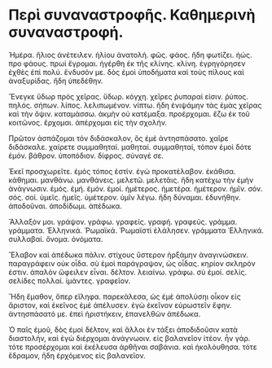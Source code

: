 # Περὶ συναναστροφῆς. Καθημερινὴ συναναστροφή.

Ἡμέρα. ἥλιος ἁνέτειλεν. ἡλίου ἀνατολή. φῶς. φάος. ἤδη φωτίζει. ἠώς. προ φάους. πρωί ἔγρομαι. ἠγέρθη ἐκ τῆς κλίνης. κλίνη. ἐγρηγόρησεν ἐχθὲς ἐπὶ πολύ. ἔνδυσόν με. δὸς ἐμοὶ ὑποδήματα καὶ τοὺς πίλους καὶ ἀναξυρίδας. ἤδη ὑπεδέθην.
 
Ἔνεγκε ὕδωρ πρὸς χεῖρας. ὕδωρ. κόγχη. χεῖρες ῥυπαραί εἰσιν. ῥύπος. πηλός. σήπων. λίπος. λελιπωμένον. νίπτω. ἤδη ἐνιψάμην τὰς ἐμὰς χεῖρας καὶ τὴν ὄψιν. καταμάσσω. ἀκμὴν οὐ κατέμαξα. προέρχομαι. ἔζω ἐκ τοῦ κοιτῶνος. ἔρχομαι. ἀπέρχομαι εἰς τὴν σχολήν.
 
Πρῶτον ἀσπάζομαι τὸν διδάσκαλον, ὃς ἐμὲ ἀντησπάσατο. χαῖρε διδάσκαλε. χαίρετε συμμαθηταί. μαθηταί. συμμαθηταί, τόπον ἐμοὶ δότε ἐμόν. βάθρον. ὑποπόδιον. δίφρος. σύναγέ σε.
 
Ἐκεῖ προσχωρεῖτε. ἐμὸς τόπος ἐστίν. ἐγὼ προκατέλαβον. ἐκάθισα. κάθημαι. μανθάνω. μανθάνεις. μελετῶ. μελετᾶις. ἤδη κατέχω τὴν ἐμὴν ἀνάγνωσιν. ἐμός. ἐμή. ἐμόν. ἐμοί. ἡμέτερος. ἡμετέρα. ἡμέτερον. ἡμῖν. σόν. σός. σοί. ὑμεῖς. ἡμεῖς. ὑμέτερον. ὑμῖν λέγω. ἤδη δύναμαι. ἐδυνήθην. ἀποδοῦναι. ἀποδίδωμι. ἀπέδωκα.
 
Ἄλλαξόν μοι. γράψον. γράφω. γραφείς. γραφή. γραφεύς. γράμμα. γράμματα. Ἑλληνικά. Ῥωμαϊκά. Ῥωμαϊστὶ ἐλάλησεν. γράμματα ῾Ελληνικά. συλλαβαί. ὄνομα. ὀνόματα.
 
Ἔλαβον καὶ ἀπέδωκα πάλιν. στίχους ὕστερον ἠρξάμην ἀναγινώσκειν. παραγράφειν οὐκ οἶδα. σὺ ἐμοὶ παράγραψον, ὡς οἶδας. κηρίον σκληρόν ἐστιν. ἁπαλὸν ὤφειλεν εἶναι. δέλτον. λειαίνω. γράφω. σὺ ἐμοί. σελίς. σελίδες πολλαί. ἱμάντες. γραφεῖον.
 
Ἤδη ἔμαθον, ὅπερ εἴληφα. παρεκάλεσα, ὡς ἐμὲ ἀπολύσηι οἶκον εἰς ἄριστον, καὶ ἐκεῖνος ἐμὲ ἀπέλυσεν. ἐγὼ ἐκεῖνον εὐρωστεῖν ἔφην. ἀντησπάσατό με. ἐπεὶ ἠριστήκειν, ἐπανελθὼν ἀπέδωκα.
 
Ὁ παῖς ἐμοῦ, δὸς ἐμοὶ δέλτον, καὶ ἄλλοι ἐν τάξει ἀποδιδοῦσιν κατὰ διαστολήν, καὶ ἐγὼ διέρχομαι ἀνάγνωοιν. εἰς βαλανεῖον ἰτέον. ἦν γάρ. τότε προσέρχομαι καὶ ἐκέλευσα ἀρθῆναι σαβάνια. καὶ ἠκολόυθησα. τότε ἔδραμον, ἤδη ἐρχόμενος εἰς βαλανεῖον.
